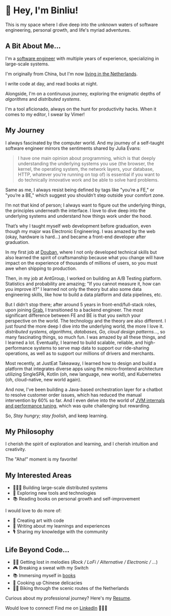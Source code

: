 # 👋 Hey, I'm Binliu!

This is my space where I dive deep into the unknown waters of
software engineering, personal growth, and life's myriad adventures.

## A Bit About Me...

I'm a [software engineer](https://github.com/cool4zbl) with multiple years of experience, specializing in large-scale systems.

I'm originally from China, but I'm now [living in the Netherlands](./blog/restart-life-abroad-at-30).

I write code at day, and read books at night.

Alongside, I'm on a continuous journey, exploring the enigmatic depths of _algorithms_ and _distributed systems_.

I'm a tool aficionado, always on the hunt for productivity hacks. When it comes to my editor, I swear by Vimer!

## My Journey

I always fascinated by the computer world. And my journey of a self-taught software engineer mirrors the sentiments
shared by Julia Evans:

> I have one main opinion about programming, which is that deeply understanding the underlying systems you use (the
> browser, the kernel, the operating system, the network layers, your database, HTTP, whatever you’re running on top of)
> is essential if you want to do technically innovative work and be able to solve hard problems.

Same as me, I always resist being defined by tags like "you’re a FE," or "you’re a BE," which suggest you shouldn’t step
outside your comfort zone.

I’m not that kind of person; I always want to figure out the underlying things, the principles underneath the interface.
I love to dive deep into the underlying systems and understand how things work under the hood.

That’s why I taught myself web development before graduation, even though my major was Electronic Engineering. I was
amazed by the web (okay, hardware is hard...) and became a front-end developer after graduation.

In my first job at [Douban](https://www.douban.com/), where I not
only developed technical skills but also learned the spirit of craftsmanship because what you change will have impact on
the experience of thousands of millions of users, so you must awe when shipping to production.

Then, in my job at AntGroup, I worked on building an A/B Testing platform. Statistics and probability are amazing; "If
you cannot measure it, how can you improve it?" I learned not only the theory but also some data engineering skills,
like how to build a data platform and data pipelines, etc.

But I didn’t stop there; after around 5 years in front-end/full-stack roles, upon
joining [Grab](https://www.grab.com/sg/), I transitioned to a backend
engineer. The most significant difference between FE and BE is that you switch your perspective on the world. 
The technology and the theory are also different.
I just found the more deep I dive into the underlying world, the more I love it.
*distributed systems, algorithms, databases, Go, cloud design patterns...*, so many fascinating things, so much fun.
I was amazed by all these things, and I learned a lot.
Eventually, I learned to build scalable, reliable, and high-performance systems to serve map data to support our ride-sharing operations,
as well as to support our millions of drivers and merchants.

Most recently, at JustEat Takeaway, I learned how to design and build a platform that integrates diverse apps using the micro-frontend architecture utilizing
SingleSPA, Kotlin (oh, new language, new world), and Kubernetes (oh, cloud-native, new world again).

And now, I've been building a Java-based orchestration layer for a chatbot to resolve customer order issues, which has reduced
the manual intervention by 60% so far. And I even delve into the world of [JVM internals and performance tuning](./blog/deep-dive-into-OOMKilled-JVM-Memory), 
which was quite challenging but rewarding.

So, _Stay hungry; stay foolish_, and keep learning.

## My Philosophy

I cherish the spirit of exploration and learning, and I cherish intuition and creativity.

The "Aha!" moment is my favorite!


## My Interested Areas

- 👩🏽‍💻 Building large-scale distributed systems
- 🧰 Exploring new tools and technologies
- 📚 Reading books on personal growth and self-improvement

I would love to do more of:

- 🎨 Creating art with code
- 📝 Writing about my learnings and experiences
- 🎙️ Sharing my knowledge with the community


## Life Beyond Code...

- 👩‍🎤 Getting lost in melodies (_Rock / LoFi / Alternative / Electronic / ..._)
- 🎮 Breaking a sweat with my Switch
- 📚 Immersing myself in [books](./bookshelf)
- 🍳 Cooking up Chinese delicacies
- 🚴‍♀️‍️ Biking through the scenic routes of the Netherlands

Curious about my professional journey? Here's my [Resume](Binliu-Zhang-Senior-Software-Engineer.pdf).

Would love to connect! Find me on [LinkedIn](https://www.linkedin.com/in/cool4zbl/) 👩🏿‍💻
